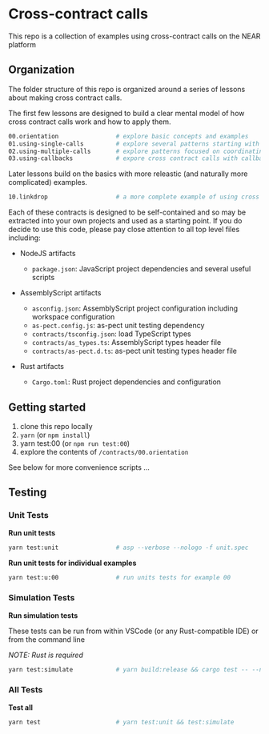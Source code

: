 # Cross-contract calls

This repo is a collection of examples using cross-contract calls on the NEAR platform

## Organization

The folder structure of this repo is organized around a series of lessons about making cross contract calls.

The first few lessons are designed to build a clear mental model of how cross contract calls work and how to apply them.

```sh
00.orientation                # explore basic concepts and examples
01.using-single-calls         # explore several patterns starting with a single cross contract call
02.using-multiple-calls       # explore patterns focused on coordinating multiple cross contract calls
03.using-callbacks            # expore cross contract calls with callbacks
```

Later lessons build on the basics with more releastic (and naturally more complicated) examples.

```sh
10.linkdrop                   # a more complete example of using cross contract calls in a real world use case
```

Each of these contracts is designed to be self-contained and so may be extracted into your own projects and used as a starting point.  If you do decide to use this code, please pay close attention to all top level files including:

- NodeJS artifacts
  - `package.json`: JavaScript project dependencies and several useful scripts

- AssemblyScript artifacts
  - `asconfig.json`: AssemblyScript project configuration including workspace configuration
  - `as-pect.config.js`: as-pect unit testing dependency
  - `contracts/tsconfig.json`: load TypeScript types
  - `contracts/as_types.ts`: AssemblyScript types header file
  - `contracts/as-pect.d.ts`: as-pect unit testing types header file

- Rust artifacts
  - `Cargo.toml`: Rust project dependencies and configuration


## Getting started

1. clone this repo locally
2. `yarn` (or `npm install`)
3. yarn test:00 (or `npm run test:00`)
4. explore the contents of `/contracts/00.orientation`

See below for more convenience scripts ...

## Testing

### Unit Tests

**Run unit tests**

```sh
yarn test:unit                # asp --verbose --nologo -f unit.spec
```

**Run unit tests for individual examples**

```sh
yarn test:u:00                # run units tests for example 00
```

### Simulation Tests

**Run simulation tests**

These tests can be run from within VSCode (or any Rust-compatible IDE) or from the command line

_NOTE: Rust is required_

```sh
yarn test:simulate            # yarn build:release && cargo test -- --nocapture
```

### All Tests

**Test all**

```sh
yarn test                     # yarn test:unit && test:simulate
```
